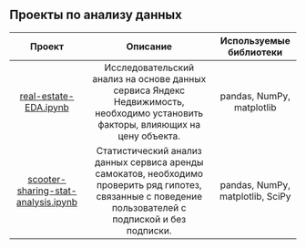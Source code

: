 ## Проекты по анализу данных


| Проект                       | Описание          | Используемые библиотеки                  |
|:---------------------------: |:---------------------------:  |:---------------------------:|
| [real-estate-EDA.ipynb](https://github.com/xenia-gontar/data-analysis-projects/blob/main/real-estate-EDA.ipynb) | Исследовательский анализ на основе данных сервиса Яндекс Недвижимость, необходимо установить факторы, влияющих на цену объекта. | pandas, NumPy, matplotlib 
| [scooter-sharing-stat-analysis.ipynb](https://github.com/xenia-gontar/data-analysis-projects/blob/main/scooter-sharing-stat-analysis.ipynb) | Статистический анализ данных сервиса аренды самокатов, необходимо проверить ряд гипотез, связанные с поведение пользователей с подпиской и без подписки.| pandas, NumPy, matplotlib, SciPy 
